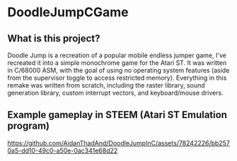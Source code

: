 # DoodleJumpCGame

## What is this project?
Doodle Jump is a recreation of a popular mobile endless jumper game, I've recreated it into a simple monochrome game for the Atari ST. It was written in C/68000 ASM, with the goal of using no operating system features (aside from the supervisor toggle to access restricted memory). Everything in this remake was written from scratch, including the raster library, sound generation library, custom interrupt vectors, and keyboard/mouse drivers.

## Example gameplay in STEEM (Atari ST Emulation program)
https://github.com/AidanThadAnd/DoodleJumpInC/assets/78242226/bb2570a5-dd10-49c0-a50e-0ac341e68d22
